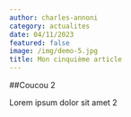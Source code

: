 ```yaml
---
author: charles-annoni
category: actualites
date: 04/11/2023
featured: false
image: /img/demo-5.jpg
title: Mon cinquième article
---
```

##Coucou 2

Lorem ipsum dolor sit amet 2